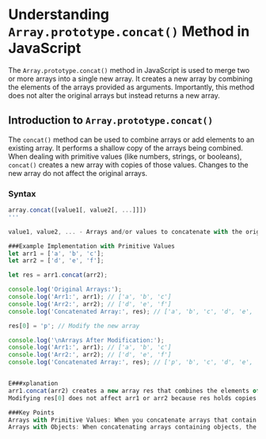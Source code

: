 # Understanding `Array.prototype.concat()` Method in JavaScript

The `Array.prototype.concat()` method in JavaScript is used to merge two or more arrays into a single new array. It creates a new array by combining the elements of the arrays provided as arguments. Importantly, this method does not alter the original arrays but instead returns a new array.

## Introduction to `Array.prototype.concat()`

The `concat()` method can be used to combine arrays or add elements to an existing array. It performs a shallow copy of the arrays being combined. When dealing with primitive values (like numbers, strings, or booleans), `concat()` creates a new array with copies of those values. Changes to the new array do not affect the original arrays.

### Syntax

```javascript
array.concat([value1[, value2[, ...]]])
'''

value1, value2, ... - Arrays and/or values to concatenate with the original array. These values are added to the end of the new array.

###Example Implementation with Primitive Values
let arr1 = ['a', 'b', 'c'];
let arr2 = ['d', 'e', 'f'];

let res = arr1.concat(arr2);

console.log('Original Arrays:');
console.log('Arr1:', arr1); // ['a', 'b', 'c']
console.log('Arr2:', arr2); // ['d', 'e', 'f']
console.log('Concatenated Array:', res); // ['a', 'b', 'c', 'd', 'e', 'f']

res[0] = 'p'; // Modify the new array

console.log('\nArrays After Modification:');
console.log('Arr1:', arr1); // ['a', 'b', 'c']
console.log('Arr2:', arr2); // ['d', 'e', 'f']
console.log('Concatenated Array:', res); // ['p', 'b', 'c', 'd', 'e', 'f']


E###xplanation
arr1.concat(arr2) creates a new array res that combines the elements of arr1 and arr2.
Modifying res[0] does not affect arr1 or arr2 because res holds copies of the primitive values from arr1 and arr2, not references to the original values.

###Key Points
Arrays with Primitive Values: When you concatenate arrays that contain only primitive values (like numbers, strings, or booleans), the concatenation creates a new array with copies of those values. Since primitives are copied by value (not by reference), changes to elements in the new array do not affect the original arrays.
Arrays with Objects: When concatenating arrays containing objects, the new array will hold references to the same objects. Changes to these objects in the new array will affect the original arrays because the objects are shared between them.
